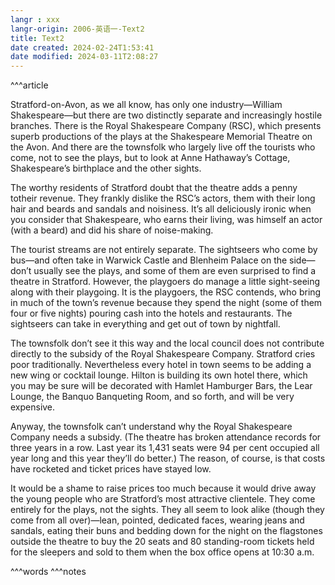 ```yaml
---
langr : xxx
langr-origin: 2006-英语一-Text2
title: Text2
date created: 2024-02-24T1:53:41
date modified: 2024-03-11T2:08:27
---
```


^^^article

Stratford-on-Avon, as we all know, has only one industry—William Shakespeare—but there are two distinctly separate and increasingly hostile branches. There is the Royal Shakespeare Company (RSC), which presents superb productions of the plays at the Shakespeare Memorial Theatre on the Avon. And there are the townsfolk who largely live off the tourists who come, not to see the plays, but to look at Anne Hathaway’s Cottage, Shakespeare’s birthplace and the other sights.

The worthy residents of Stratford doubt that the theatre adds a penny totheir revenue. They frankly dislike the RSC’s actors, them with their long hair and beards and sandals and noisiness. It’s all deliciously ironic when you consider that Shakespeare, who earns their living, was himself an actor (with a beard) and did his share of noise-making.

The tourist streams are not entirely separate. The sightseers who come by bus—and often take in Warwick Castle and Blenheim Palace on the side—don’t usually see the plays, and some of them are even surprised to find a theatre in Stratford. However, the playgoers do manage a little sight-seeing along with their playgoing. It is the playgoers, the RSC contends, who bring in much of the town’s revenue because they spend the night (some of them four or five nights) pouring cash into the hotels and restaurants. The sightseers can take in everything and get out of town by nightfall.

The townsfolk don’t see it this way and the local council does not contribute directly to the subsidy of the Royal Shakespeare Company. Stratford cries poor traditionally. Nevertheless every hotel in town seems to be adding a new wing or cocktail lounge. Hilton is building its own hotel there, which you may be sure will be decorated with Hamlet Hamburger Bars, the Lear Lounge, the Banquo Banqueting Room, and so forth, and will be very expensive.

Anyway, the townsfolk can’t understand why the Royal Shakespeare Company needs a subsidy. (The theatre has broken attendance records for three years in a row. Last year its 1,431 seats were 94 per cent occupied all year long and this year they’ll do better.) The reason, of course, is that costs have rocketed and ticket prices have stayed low.

It would be a shame to raise prices too much because it would drive away the young people who are Stratford’s most attractive clientele. They come entirely for the plays, not the sights. They all seem to look alike (though they come from all over)—lean, pointed, dedicated faces, wearing jeans and sandals, eating their buns and bedding down for the night on the flagstones outside the theatre to buy the 20 seats and 80 standing-room tickets held for the sleepers and sold to them when the box office opens at 10:30 a.m.




^^^words
^^^notes
